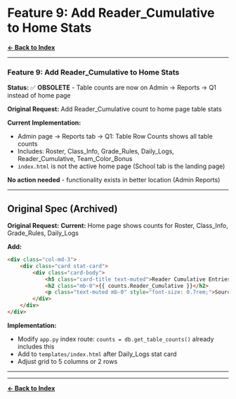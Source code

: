 # Feature 9: Add Reader_Cumulative to Home Stats

**[← Back to Index](../00-INDEX.md)**

---

### Feature 9: Add Reader_Cumulative to Home Stats
**Status:** ✅ **OBSOLETE** - Table counts are now on Admin → Reports → Q1 instead of home page

**Original Request:** Add Reader_Cumulative count to home page table stats

**Current Implementation:**
- Admin page → Reports tab → Q1: Table Row Counts shows all table counts
- Includes: Roster, Class_Info, Grade_Rules, Daily_Logs, Reader_Cumulative, Team_Color_Bonus
- `index.html` is not the active home page (School tab is the landing page)

**No action needed** - functionality exists in better location (Admin Reports)

---

## Original Spec (Archived)

**Original Request:**
**Current:** Home page shows counts for Roster, Class_Info, Grade_Rules, Daily_Logs

**Add:**
```html
<div class="col-md-3">
    <div class="card stat-card">
        <div class="card-body">
            <h5 class="card-title text-muted">Reader Cumulative Entries</h5>
            <h2 class="mb-0">{{ counts.Reader_Cumulative }}</h2>
            <p class="text-muted mb-0" style="font-size: 0.7rem;">Source: Reader_Cumulative table</p>
        </div>
    </div>
</div>
```

**Implementation:**
- Modify `app.py` index route: `counts = db.get_table_counts()` already includes this
- Add to `templates/index.html` after Daily_Logs stat card
- Adjust grid to 5 columns or 2 rows

---



---

**[← Back to Index](../00-INDEX.md)**
